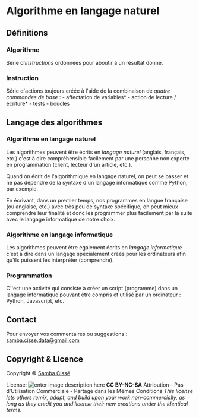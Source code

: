 # Algorithme en langage naturel

## Définitions

### Algorithme

Série d’*instructions* ordonnées pour aboutir à un résultat donné.

### Instruction

Série d'actions toujours créée à l'aide de la combinaison de  *quatre commandes de base* :
	- affectation de variables*
	-  action de lecture / écriture*
	- tests
	- boucles

## Langage des algorithmes

### Algorithme en langage naturel

Les algorithmes peuvent être écrits en *langage naturel* (anglais, français, etc.) c'est à dire compréhensible facilement par une personne non experte en programmation (client, lecteur d'un article, etc.). 

Quand on écrit de l'algorithmique en langage naturel, on peut se passer et ne pas dépendre de la syntaxe d'un langage informatique comme Python, par exemple. 

En écrivant, dans un premier temps, nos programmes en langue française (ou anglaise, etc.) avec très peu de syntaxe spécifique, on peut mieux comprendre leur finalité et donc les programmer plus facilement par la suite avec le langage informatique de notre choix.

### Algorithme en langage informatique

Les algorithmes peuvent être également écrits en *langage informatique* c'est à dire dans un langage spécialement créés pour les ordinateurs afin qu'ils puissent les interpréter (comprendre).

### Programmation
C''est une activité qui consiste à créer un script (programme) dans un langage informatique pouvant être compris et utilisé par un ordinateur : Python, Javascript, etc.










## Contact

Pour envoyer vos commentaires ou suggestions : samba.cisse.data@gmail.com

## Copyright & Licence

Copyright © [Samba Cissé](http://www.sambacisse.com)

License: 
![enter image description here](https://licensebuttons.net/l/by-nc-sa/3.0/88x31.png)
**CC BY-NC-SA**
Attribution - Pas d’Utilisation Commerciale - Partage dans les Mêmes Conditions
*This license lets others remix, adapt, and build upon your work non-commercially, as long as they credit you and license their new creations under the identical terms.*
<!--stackedit_data:
eyJoaXN0b3J5IjpbLTYwMjcxMzY1Niw3NzM0OTY1NTQsNjAzNz
kxOTgwXX0=
-->